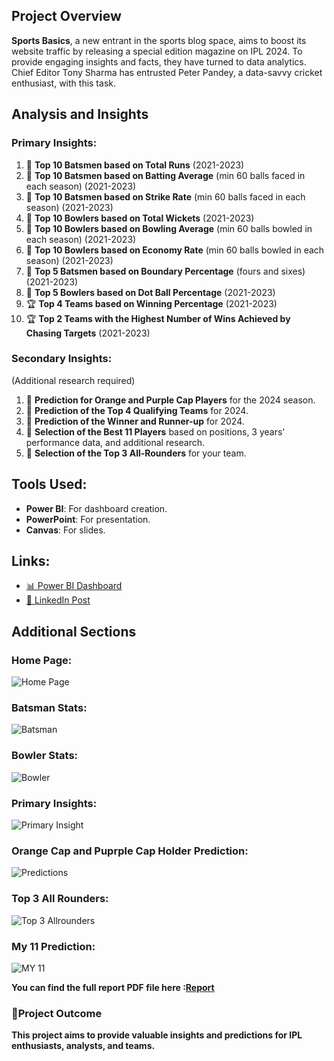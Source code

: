 ## Project Overview

**Sports Basics**, a new entrant in the sports blog space, aims to boost its website traffic by releasing a special edition magazine on IPL 2024. To provide engaging insights and facts, they have turned to data analytics. Chief Editor Tony Sharma has entrusted Peter Pandey, a data-savvy cricket enthusiast, with this task.


## Analysis and Insights

### Primary Insights:
1. 🏏 **Top 10 Batsmen based on Total Runs** (2021-2023)
2. 🏏 **Top 10 Batsmen based on Batting Average** (min 60 balls faced in each season) (2021-2023)
3. 🏏 **Top 10 Batsmen based on Strike Rate** (min 60 balls faced in each season) (2021-2023)
4. 🎯 **Top 10 Bowlers based on Total Wickets** (2021-2023)
5. 🎯 **Top 10 Bowlers based on Bowling Average** (min 60 balls bowled in each season) (2021-2023)
6. 🎯 **Top 10 Bowlers based on Economy Rate** (min 60 balls bowled in each season) (2021-2023)
7. 🏅 **Top 5 Batsmen based on Boundary Percentage** (fours and sixes) (2021-2023)
8. 🏅 **Top 5 Bowlers based on Dot Ball Percentage** (2021-2023)
9. 🏆 **Top 4 Teams based on Winning Percentage** (2021-2023)
10. 🏆 **Top 2 Teams with the Highest Number of Wins Achieved by Chasing Targets** (2021-2023)

### Secondary Insights:
(Additional research required)
1. 🔮 **Prediction for Orange and Purple Cap Players** for the 2024 season.
2. 🔮 **Prediction of the Top 4 Qualifying Teams** for 2024.
3. 🔮 **Prediction of the Winner and Runner-up** for 2024.
4. 🏅 **Selection of the Best 11 Players** based on positions, 3 years' performance data, and additional research.
5. 🏅 **Selection of the Top 3 All-Rounders** for your team.

## Tools Used:
- **Power BI**: For dashboard creation.
- **PowerPoint**: For presentation.
- **Canvas**: For slides.

## Links:
- [📊 Power BI Dashboard](https://app.powerbi.com/view?r=eyJrIjoiMTRjOWFiZjQtMzI4Ny00NzdlLWI2NjUtMjgyNmY1YWRlMzAyIiwidCI6ImM2ZTU0OWIzLTVmNDUtNDAzMi1hYWU5LWQ0MjQ0ZGM1YjJjNCJ9)
- [💼 LinkedIn Post](https://www.linkedin.com/posts/harshithvc_powerbi-dataanalytics-codebasicsresumeprojectchallenge-activity-7185541682073874432-5Q-y?utm_source=share&utm_medium=member_desktop)


## Additional Sections

### Home Page:
![Home Page](https://github.com/Harshith-VC/IPL-2024-Magazine-/assets/158494053/74371420-332b-44be-b6f0-6393e9abb3e0)

### Batsman Stats:
![Batsman](https://github.com/Harshith-VC/IPL-2024-Magazine-/assets/158494053/7cf0aa4c-199d-4800-957b-f8aaa0e61b7c)

### Bowler Stats:
![Bowler](https://github.com/Harshith-VC/IPL-2024-Magazine-/assets/158494053/a6375be0-f34c-4661-b3a9-b4fe14f4256e)

### Primary Insights:
![Primary Insight](https://github.com/Harshith-VC/IPL-2024-Magazine-/assets/158494053/6b7a6d19-a579-494b-abba-570bb67d743a)

### Orange Cap and Puprple Cap Holder Prediction:
![Predictions](https://github.com/Harshith-VC/IPL-2024-Magazine-/assets/158494053/98018166-506e-470d-bc2b-01895b72c426)

### Top 3 All Rounders:
![Top 3 Allrounders](https://github.com/Harshith-VC/IPL-2024-Magazine-/assets/158494053/d925ad53-6da4-4524-8048-e96d06bea0be)

### My 11 Prediction:
![MY 11](https://github.com/Harshith-VC/IPL-2024-Magazine-/assets/158494053/a133a653-f0be-45ae-955e-94ca318c2fc8)


**You can find the full report PDF file here :[Report](https://github.com/Harshith-VC/IPL-2024-Magazine-/blob/main/IPL%20Insights%202024%20Git.pdf)**



### 🎯Project Outcome
**This project aims to provide valuable insights and predictions for IPL enthusiasts, analysts, and teams.**
